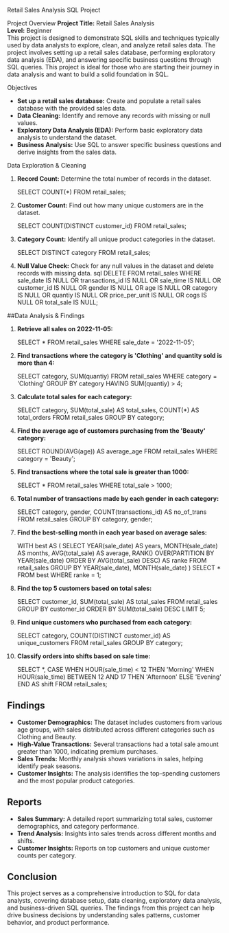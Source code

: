  Retail Sales Analysis SQL Project

 Project Overview
**Project Title:** Retail Sales Analysis  
**Level:** Beginner  
This project is designed to demonstrate SQL skills and techniques typically used by data analysts to explore, clean, and analyze retail sales data. The project involves setting up a retail sales database, performing exploratory data analysis (EDA), and answering specific business questions through SQL queries. This project is ideal for those who are starting their journey in data analysis and want to build a solid foundation in SQL.

 Objectives
- **Set up a retail sales database:** Create and populate a retail sales database with the provided sales data.
- **Data Cleaning:** Identify and remove any records with missing or null values.
- **Exploratory Data Analysis (EDA):** Perform basic exploratory data analysis to understand the dataset.
- **Business Analysis:** Use SQL to answer specific business questions and derive insights from the sales data.

 Data Exploration & Cleaning
1. **Record Count:** Determine the total number of records in the dataset.
  
   SELECT COUNT(*) FROM retail_sales;
   
2. **Customer Count:** Find out how many unique customers are in the dataset.
 
   SELECT COUNT(DISTINCT customer_id) FROM retail_sales;
 
3. **Category Count:** Identify all unique product categories in the dataset.
   
   SELECT DISTINCT category FROM retail_sales;
   
4. **Null Value Check:** Check for any null values in the dataset and delete records with missing data.
   sql
   DELETE FROM retail_sales
   WHERE sale_date IS NULL OR transactions_id IS NULL OR sale_time IS NULL OR 
         customer_id IS NULL OR gender IS NULL OR age IS NULL OR category IS NULL OR 
         quantiy IS NULL OR price_per_unit IS NULL OR cogs IS NULL OR total_sale IS NULL;
   

##Data Analysis & Findings
1. **Retrieve all sales on 2022-11-05:**
   
   SELECT * FROM retail_sales WHERE sale_date = '2022-11-05';

2. **Find transactions where the category is 'Clothing' and quantity sold is more than 4:**
   
   SELECT category, SUM(quantiy) 
   FROM retail_sales
   WHERE category = 'Clothing'
   GROUP BY category
   HAVING SUM(quantiy) > 4;
   
3. **Calculate total sales for each category:**

   SELECT category, SUM(total_sale) AS total_sales, COUNT(*) AS total_orders 
   FROM retail_sales 
   GROUP BY category;
   
4. **Find the average age of customers purchasing from the 'Beauty' category:**
  
      SELECT ROUND(AVG(age)) AS average_age FROM retail_sales WHERE category = 'Beauty';
  
5. **Find transactions where the total sale is greater than 1000:**
 
   SELECT * FROM retail_sales WHERE total_sale > 1000;
  
6. **Total number of transactions made by each gender in each category:**
  
   SELECT category, gender, COUNT(transactions_id) AS no_of_trans
   FROM retail_sales
   GROUP BY category, gender;
   
7. **Find the best-selling month in each year based on average sales:**

   WITH best AS (
       SELECT YEAR(sale_date) AS years, MONTH(sale_date) AS months, 
              AVG(total_sale) AS average, 
              RANK() OVER(PARTITION BY YEAR(sale_date) ORDER BY AVG(total_sale) DESC) AS ranke 
       FROM retail_sales
       GROUP BY YEAR(sale_date), MONTH(sale_date)
   )
   SELECT * FROM best WHERE ranke = 1;
  
8. **Find the top 5 customers based on total sales:**
  
   SELECT customer_id, SUM(total_sale) AS total_sales
   FROM retail_sales
   GROUP BY customer_id
   ORDER BY SUM(total_sale) DESC
   LIMIT 5;
   
9. **Find unique customers who purchased from each category:**
  
   SELECT category, COUNT(DISTINCT customer_id) AS unique_customers 
   FROM retail_sales 
   GROUP BY category;
  
10. **Classify orders into shifts based on sale time:**
    
    SELECT *,
           CASE WHEN HOUR(sale_time) < 12 THEN 'Morning' 
                WHEN HOUR(sale_time) BETWEEN 12 AND 17 THEN 'Afternoon' 
                ELSE 'Evening' END AS shift 
    FROM retail_sales;
  

## Findings
- **Customer Demographics:** The dataset includes customers from various age groups, with sales distributed across different categories such as Clothing and Beauty.
- **High-Value Transactions:** Several transactions had a total sale amount greater than 1000, indicating premium purchases.
- **Sales Trends:** Monthly analysis shows variations in sales, helping identify peak seasons.
- **Customer Insights:** The analysis identifies the top-spending customers and the most popular product categories.

## Reports
- **Sales Summary:** A detailed report summarizing total sales, customer demographics, and category performance.
- **Trend Analysis:** Insights into sales trends across different months and shifts.
- **Customer Insights:** Reports on top customers and unique customer counts per category.

## Conclusion
This project serves as a comprehensive introduction to SQL for data analysts, covering database setup, data cleaning, exploratory data analysis, and business-driven SQL queries. The findings from this project can help drive business decisions by understanding sales patterns, customer behavior, and product performance.


